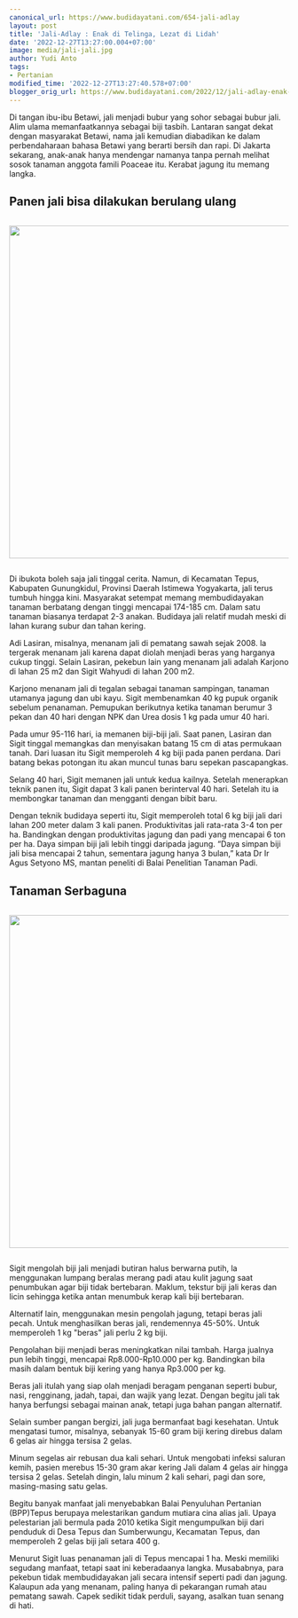 ```yaml
---
canonical_url: https://www.budidayatani.com/654-jali-adlay
layout: post
title: 'Jali-Adlay : Enak di Telinga, Lezat di Lidah'
date: '2022-12-27T13:27:00.004+07:00'
image: media/jali-jali.jpg
author: Yudi Anto
tags:
- Pertanian
modified_time: '2022-12-27T13:27:40.578+07:00'
blogger_orig_url: https://www.budidayatani.com/2022/12/jali-adlay-enak-di-telinga-lezat-di.html
---
```


<p>Di tangan ibu-ibu Betawi, jali menjadi bubur yang sohor sebagai bubur jali. Alim ulama memanfaatkannya sebagai biji tasbih. Lantaran sangat dekat dengan masyarakat Betawi, nama jali kemudian diabadikan ke dalam perbendaharaan bahasa Betawi yang berarti bersih dan rapi. Di Jakarta sekarang, anak-anak hanya mendengar namanya tanpa pernah melihat sosok tanaman anggota famili Poaceae itu. Kerabat jagung itu memang langka.</p>
<h2 id="Panen">Panen jali bisa dilakukan berulang ulang</h2>
<div class="separator" style="clear: both;"><a href="https://blogger.googleusercontent.com/img/b/R29vZ2xl/AVvXsEgTuByv7UwyDBmANKbTIk6cqo_str191JELn54-LdzsU8k9Mkwd0aIiLNiS4GJGlF-C__wjBW80ggUacr-y34L5DNbuHARXuQFMKhRtagxwfvepqLoAolfpOSi4v5Zzul9fMjmB5wxFPIY5EzvlwGeNPO8s3xTEz1N9mbp-v3Xva3ZApyV_9sEnzvgOJg/s1511/jali-jali.jpg" style="display: block; padding: 1em 0; text-align: center; "><img alt="" border="0" width="600" data-original-height="850" data-original-width="1511" src="https://blogger.googleusercontent.com/img/b/R29vZ2xl/AVvXsEgTuByv7UwyDBmANKbTIk6cqo_str191JELn54-LdzsU8k9Mkwd0aIiLNiS4GJGlF-C__wjBW80ggUacr-y34L5DNbuHARXuQFMKhRtagxwfvepqLoAolfpOSi4v5Zzul9fMjmB5wxFPIY5EzvlwGeNPO8s3xTEz1N9mbp-v3Xva3ZApyV_9sEnzvgOJg/s600/jali-jali.jpg"/></a></div>
<p>Di ibukota boleh saja jali tinggal cerita. Namun, di Kecamatan Tepus, Kabupaten Gunungkidul, Provinsi Daerah Istimewa Yogyakarta, jali terus tumbuh hingga kini. Masyarakat setempat memang membudidayakan tanaman berbatang dengan tinggi mencapai 174-185 cm. Dalam satu tanaman biasanya terdapat 2-3 anakan. Budidaya jali relatif mudah meski di lahan kurang subur dan tahan kering.</p>
<p>Adi Lasiran, misalnya, menanam jali di pematang sawah sejak 2008. la tergerak menanam jali karena dapat diolah menjadi beras yang harganya cukup tinggi. Selain Lasiran, pekebun lain yang menanam jali adalah Karjono di lahan 25 m2 dan Sigit Wahyudi di lahan 200 m2.</p>
<p>Karjono menanam jali di tegalan sebagai tanaman sampingan, tanaman utamanya jagung dan ubi kayu. Sigit membenamkan 40 kg pupuk organik sebelum penanaman. Pemupukan berikutnya ketika tanaman berumur 3 pekan dan 40 hari dengan NPK dan Urea dosis 1 kg pada umur 40 hari.</p>
<p>Pada umur 95-116 hari, ia memanen biji-biji jali. Saat panen, Lasiran dan Sigit tinggal memangkas dan menyisakan batang 15 cm di atas permukaan tanah. Dari luasan itu Sigit memperoleh 4 kg biji pada panen perdana. Dari batang bekas potongan itu akan muncul tunas baru sepekan pascapangkas.</p>
<p>Selang 40 hari, Sigit memanen jali untuk kedua kailnya. Setelah menerapkan teknik panen itu, Sigit dapat 3 kali panen berinterval 40 hari. Setelah itu ia membongkar tanaman dan mengganti dengan bibit baru.</p>
<p>Dengan teknik budidaya seperti itu, Sigit memperoleh total 6 kg biji jali dari lahan 200 meter dalam 3 kali panen. Produktivitas jali rata-rata 3-4 ton per ha. Bandingkan dengan produktivitas jagung dan padi yang mencapai 6 ton per ha. Daya simpan biji jali lebih tinggi daripada jagung. &ldquo;Daya simpan biji jali bisa mencapai 2 tahun, sementara jagung hanya 3 bulan,&rdquo; kata Dr Ir Agus Setyono MS, mantan peneliti di Balai Penelitian Tanaman Padi.</p>
<h2 id="Serbaguna">Tanaman Serbaguna</h2>
<div class="separator" style="clear: both;"><a href="https://blogger.googleusercontent.com/img/b/R29vZ2xl/AVvXsEiXGuuIyWpjhftuVbk9b-gwevHh6oFNbmiTmb4IwSXipzZSItEWhh_gggGWYSYAURcns3Zqd4pZM8GLmT9gBMzVw5JGoDeZP0fVgj8P1V_a2pb2_y310-uHc2gmZaGfI886eTQVsp3fvGtmHVLbJxRgkSTYVpaiiSG3xp6Nru6fOly86iOgS9Jf5BcJEw/s1498/Adlay.jpg" style="display: block; padding: 1em 0; text-align: center; "><img alt="" border="0" width="600" data-original-height="850" data-original-width="1498" src="https://blogger.googleusercontent.com/img/b/R29vZ2xl/AVvXsEiXGuuIyWpjhftuVbk9b-gwevHh6oFNbmiTmb4IwSXipzZSItEWhh_gggGWYSYAURcns3Zqd4pZM8GLmT9gBMzVw5JGoDeZP0fVgj8P1V_a2pb2_y310-uHc2gmZaGfI886eTQVsp3fvGtmHVLbJxRgkSTYVpaiiSG3xp6Nru6fOly86iOgS9Jf5BcJEw/s600/Adlay.jpg"/></a></div>
<p>Sigit mengolah biji jali menjadi butiran halus berwarna putih, la menggunakan lumpang beralas merang padi atau kulit jagung saat penumbukan agar biji tidak bertebaran. Maklum, tekstur biji jali keras dan licin sehingga ketika antan menumbuk kerap kali biji bertebaran.</p>
<p>Alternatif lain, menggunakan mesin pengolah jagung, tetapi beras jali pecah. Untuk menghasilkan beras jali, rendemennya 45-50%. Untuk memperoleh 1 kg "beras" jali perlu 2 kg biji.</p>
<p>Pengolahan biji menjadi beras meningkatkan nilai tambah. Harga jualnya pun lebih tinggi, mencapai Rp8.000-Rp10.000 per kg. Bandingkan bila masih dalam bentuk biji kering yang hanya Rp3.000 per kg.</p>
<p>Beras jali itulah yang siap olah menjadi beragam penganan seperti bubur, nasi, rengginang, jadah, tapai, dan wajik yang lezat. Dengan begitu jali tak hanya berfungsi sebagai mainan anak, tetapi juga bahan pangan alternatif.</p>
<p>Selain sumber pangan bergizi, jali juga bermanfaat bagi kesehatan. Untuk mengatasi tumor, misalnya, sebanyak 15-60 gram biji kering direbus dalam 6 gelas air hingga tersisa 2 gelas.</p>
<p>Minum segelas air rebusan dua kali sehari. Untuk mengobati infeksi saluran kemih, pasien merebus 15-30 gram akar kering Jali dalam 4 gelas air hingga tersisa 2 gelas. Setelah dingin, lalu minum 2 kali sehari, pagi dan sore, masing-masing satu gelas.</p>
<p>Begitu banyak manfaat jali menyebabkan Balai Penyuluhan Pertanian (BPP)Tepus berupaya melestarikan gandum mutiara cina alias jali. Upaya pelestarian jali bermula pada 2010 ketika Sigit mengumpulkan biji dari penduduk di Desa Tepus dan Sumberwungu, Kecamatan Tepus, dan memperoleh 2 gelas biji jali setara 400 g.</p>
<p>Menurut Sigit luas penanaman jali di Tepus mencapai 1 ha. Meski memiliki segudang manfaat, tetapi saat ini keberadaanya langka. Musababnya, para pekebun tidak membudidayakan jali secara intensif seperti padi dan jagung. Kalaupun ada yang menanam, paling hanya di pekarangan rumah atau pematang sawah. Capek sedikit tidak perduli, sayang, asalkan tuan senang di hati.</p>